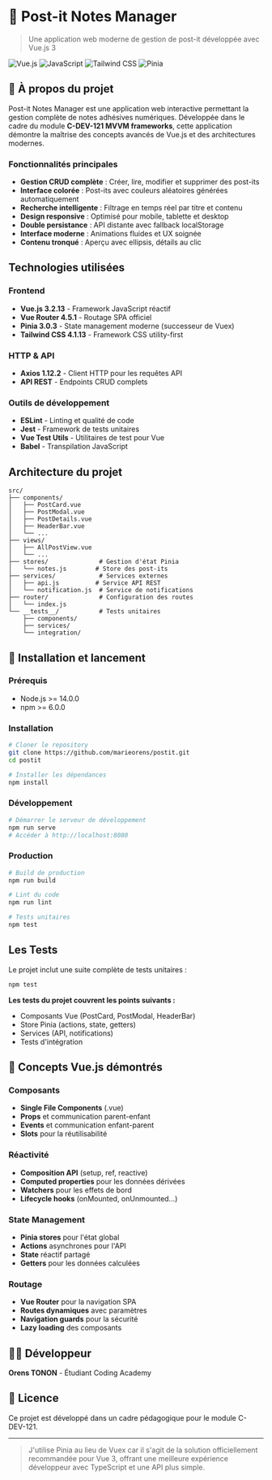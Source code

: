 # 📝 Post-it Notes Manager

> Une application web moderne de gestion de post-it développée avec Vue.js 3

![Vue.js](https://img.shields.io/badge/Vue.js-3.2.13-4FC08D?style=for-the-badge&logo=vue.js&logoColor=white)
![JavaScript](https://img.shields.io/badge/JavaScript-ES6-F7DF1E?style=for-the-badge&logo=javascript&logoColor=black)
![Tailwind CSS](https://img.shields.io/badge/Tailwind_CSS-38B2AC?style=for-the-badge&logo=tailwind-css&logoColor=white)
![Pinia](https://img.shields.io/badge/Pinia-FFD859?style=for-the-badge&logo=pinia&logoColor=black)

## 🎯 **À propos du projet**

Post-it Notes Manager est une application web interactive permettant la gestion complète de notes adhésives numériques. Développée dans le cadre du module **C-DEV-121 MVVM frameworks**, cette application démontre la maîtrise des concepts avancés de Vue.js et des architectures modernes.

###  **Fonctionnalités principales**

-  **Gestion CRUD complète** : Créer, lire, modifier et supprimer des post-its
-  **Interface colorée** : Post-its avec couleurs aléatoires générées automatiquement
-  **Recherche intelligente** : Filtrage en temps réel par titre et contenu
-  **Design responsive** : Optimisé pour mobile, tablette et desktop
-  **Double persistance** : API distante avec fallback localStorage
-  **Interface moderne** : Animations fluides et UX soignée
-  **Contenu tronqué** : Aperçu avec ellipsis, détails au clic

##  **Technologies utilisées**

### **Frontend**
- **Vue.js 3.2.13** - Framework JavaScript réactif
- **Vue Router 4.5.1** - Routage SPA officiel
- **Pinia 3.0.3** - State management moderne (successeur de Vuex)
- **Tailwind CSS 4.1.13** - Framework CSS utility-first

### **HTTP & API**
- **Axios 1.12.2** - Client HTTP pour les requêtes API
- **API REST** - Endpoints CRUD complets

### **Outils de développement**
- **ESLint** - Linting et qualité de code
- **Jest** - Framework de tests unitaires
- **Vue Test Utils** - Utilitaires de test pour Vue
- **Babel** - Transpilation JavaScript

## **Architecture du projet**

```
src/
├── components/           
│   ├── PostCard.vue     
│   ├── PostModal.vue    
│   ├── PostDetails.vue  
│   ├── HeaderBar.vue    
│   └── ...
├── views/               
│   ├── AllPostView.vue  
│   └── ...
├── stores/              # Gestion d'état Pinia
│   └── notes.js        # Store des post-its
├── services/            # Services externes
│   ├── api.js          # Service API REST
│   └── notification.js  # Service de notifications
├── router/              # Configuration des routes
│   └── index.js
└── __tests__/           # Tests unitaires
    ├── components/
    ├── services/
    └── integration/
```

## 🚀 **Installation et lancement**

### **Prérequis**
- Node.js >= 14.0.0
- npm >= 6.0.0

### **Installation**
```bash
# Cloner le repository
git clone https://github.com/marieorens/postit.git
cd postit

# Installer les dépendances
npm install
```

### **Développement**
```bash
# Démarrer le serveur de développement
npm run serve
# Accéder à http://localhost:8080
```

### **Production**
```bash
# Build de production
npm run build

# Lint du code
npm run lint

# Tests unitaires
npm test
```

## **Les Tests**

Le projet inclut une suite complète de tests unitaires :

```bash
npm test
```

**Les tests du projet couvrent les points suivants :**
-  Composants Vue (PostCard, PostModal, HeaderBar)
-  Store Pinia (actions, state, getters)
-  Services (API, notifications)
-  Tests d'intégration

## 🎯 **Concepts Vue.js démontrés**

### **Composants**
- **Single File Components** (.vue)
- **Props** et communication parent-enfant
- **Events** et communication enfant-parent
- **Slots** pour la réutilisabilité

### **Réactivité**
- **Composition API** (setup, ref, reactive)
- **Computed properties** pour les données dérivées
- **Watchers** pour les effets de bord
- **Lifecycle hooks** (onMounted, onUnmounted...)

### **State Management**
- **Pinia stores** pour l'état global
- **Actions** asynchrones pour l'API
- **State** réactif partagé
- **Getters** pour les données calculées

### **Routage**
- **Vue Router** pour la navigation SPA
- **Routes dynamiques** avec paramètres
- **Navigation guards** pour la sécurité
- **Lazy loading** des composants

## 👨‍💻 **Développeur**

**Orens TONON** - Étudiant Coding Academy

## 📄 **Licence**

Ce projet est développé dans un cadre pédagogique pour le module C-DEV-121.

---

> J'utilise Pinia au lieu de Vuex car il s'agit de la solution officiellement recommandée pour Vue 3, offrant une meilleure expérience développeur avec TypeScript et une API plus simple.
